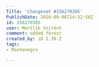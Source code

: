 ```yaml
---
Title: 'Changeset #156278305'
PublishDate: 2024-09-06T14:32:56Z
id: 156278305
user: Mertlík Vojtěch
comment: added forest
created_by: iD 2.30.2
tags:
- Montenegro

---
```

